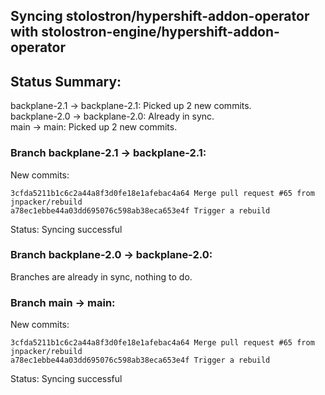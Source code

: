 ## Syncing stolostron/hypershift-addon-operator with stolostron-engine/hypershift-addon-operator

## Status Summary:

backplane-2.1 -> backplane-2.1: Picked up 2 new commits.  
backplane-2.0 -> backplane-2.0: Already in sync.  
main -> main: Picked up 2 new commits.  

### Branch backplane-2.1 -> backplane-2.1:

New commits:

```
3cfda5211b1c6c2a44a8f3d0fe18e1afebac4a64 Merge pull request #65 from jnpacker/rebuild
a78ec1ebbe44a03dd695076c598ab38eca653e4f Trigger a rebuild
```

Status: Syncing successful

### Branch backplane-2.0 -> backplane-2.0:

Branches are already in sync, nothing to do.

### Branch main -> main:

New commits:

```
3cfda5211b1c6c2a44a8f3d0fe18e1afebac4a64 Merge pull request #65 from jnpacker/rebuild
a78ec1ebbe44a03dd695076c598ab38eca653e4f Trigger a rebuild
```

Status: Syncing successful
